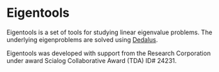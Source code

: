 # Eigentools

Eigentools is a set of tools for studying linear eigenvalue problems. The underlying eigenproblems are solved using [Dedalus](http://dedalus-project.org).

Eigentools was developed with support from the Research Corporation under award Scialog Collaborative Award (TDA) ID# 24231.
